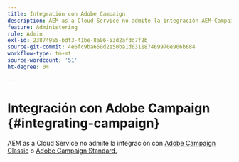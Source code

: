 ```yaml
---
title: Integración con Adobe Campaign
description: AEM as a Cloud Service no admite la integración AEM-Campaign.
feature: Administering
role: Admin
exl-id: 23874955-bdf3-41be-8a06-53d2afdd7f2b
source-git-commit: 4e6fc9ba650d2e50ba1d631187469970e906b684
workflow-type: tm+mt
source-wordcount: '51'
ht-degree: 0%

---
```



# Integración con Adobe Campaign {#integrating-campaign}

AEM as a Cloud Service no admite la integración con [Adobe Campaign Classic](https://experienceleague.adobe.com/docs/experience-manager-65/administering/integration/campaignonpremise.html) o [Adobe Campaign Standard.](https://experienceleague.adobe.com/docs/experience-manager-65/administering/integration/campaignstandard.html)
